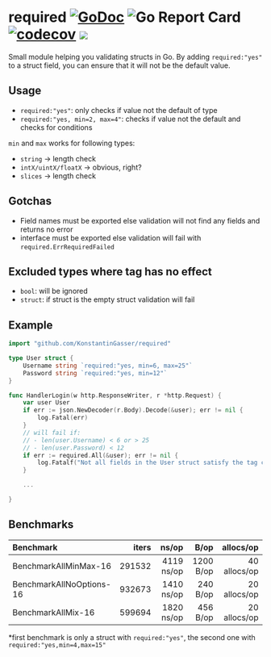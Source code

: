 # required [![GoDoc](https://godoc.org/github.com/KonstantinGasser/required?status.png)](http://godoc.org/github.com/KonstantinGasser/required) ![Go Report Card](https://goreportcard.com/badge/github.com/KonstantinGasser/required) [![codecov](https://codecov.io/gh/KonstantinGasser/required/branch/main/graph/badge.svg)](https://codecov.io/gh/KonstantinGasser/required) ![](https://travis-ci.com/KonstantinGasser/required.svg?branch=main)


Small module helping you validating structs in Go. By adding `required:"yes"` to a struct field, you can ensure that it will not be the default value.

## Usage

- `required:"yes"`: only checks if value not the default of type
- `required:"yes, min=2, max=4"`: checks if value not the default and checks for conditions

`min` and `max` works for following types:
- `string` -> length check
- `intX/uintX/floatX` -> obvious, right?
- `slices` -> length check

## Gotchas
- Field names must be exported else validation will not find any fields and returns no error
- interface must be exported else validation will fail with `required.ErrRequiredFailed`

## Excluded types where tag has no effect
- `bool`: will be ignored
- `struct`: if struct is the empty struct validation will fail

## Example
```go
import "github.com/KonstantinGasser/required"

type User struct {
    Username string `required:"yes, min=6, max=25"`
    Password string `required:"yes, min=12"`
}

func HandlerLogin(w http.ResponseWriter, r *http.Request) {
    var user User
    if err := json.NewDecoder(r.Body).Decode(&user); err != nil {
        log.Fatal(err)
    }
    // will fail if:
    // - len(user.Username) < 6 or > 25
    // - len(user.Password) < 12
    if err := required.All(&user); err != nil {
        log.Fatalf("Not all fields in the User struct satisfy the tag conditions: %v", err)
    }

    ...

}
```

## Benchmarks
| Benchmark                | iters  | ns/op        | B/op      | allocs/op      |
|:------------------------ |-------:|------------:| ---------:| --------------:|
|BenchmarkAllMinMax-16     | 291532 |4119 ns/op  | 1200 B/op |  40 allocs/op  |
|BenchmarkAllNoOptions-16  | 932673 |1410 ns/op  | 240 B/op  | 20 allocs/op   |
|BenchmarkAllMix-16        | 599694 |1820 ns/op  | 456 B/op  | 20 allocs/op   |

\*first benchmark is only a struct with `required:"yes"`, the second one with `required:"yes,min=4,max=15"`
